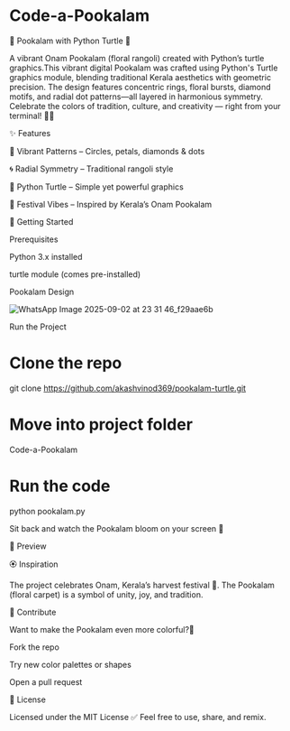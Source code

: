 # Code-a-Pookalam

🌸 Pookalam with Python Turtle 🐢


A vibrant Onam Pookalam (floral rangoli) created with Python’s turtle graphics.This vibrant digital Pookalam was crafted using Python's Turtle graphics module, blending traditional Kerala aesthetics with geometric precision. The design features concentric rings, floral bursts, diamond motifs, and radial dot patterns—all layered in harmonious symmetry.
Celebrate the colors of tradition, culture, and creativity — right from your terminal! 🎨✨




✨ Features

🎨 Vibrant Patterns – Circles, petals, diamonds & dots


🌀 Radial Symmetry – Traditional rangoli style


🐢 Python Turtle – Simple yet powerful graphics


🌼 Festival Vibes – Inspired by Kerala’s Onam Pookalam


🚀 Getting Started

Prerequisites

Python 3.x installed

turtle module (comes pre-installed)

Pookalam Design

![WhatsApp Image 2025-09-02 at 23 31 46_f29aae6b](https://github.com/user-attachments/assets/e54efefb-b31d-4814-805a-34602a9a02cb)


Run the Project

# Clone the repo
git clone https://github.com/akashvinod369/pookalam-turtle.git

# Move into project folder
Code-a-Pookalam

# Run the code
python pookalam.py

Sit back and watch the Pookalam bloom on your screen 🌺


📸 Preview






🏵️ Inspiration

The project celebrates Onam, Kerala’s harvest festival 🌾.
The Pookalam (floral carpet) is a symbol of unity, joy, and tradition.




🤝 Contribute

Want to make the Pookalam even more colorful?🌈

Fork the repo

Try new color palettes or shapes

Open a pull request




📜 License

Licensed under the MIT License ✅
Feel free to use, share, and remix.







